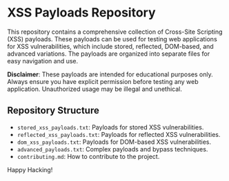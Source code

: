 # XSS Payloads Repository

This repository contains a comprehensive collection of Cross-Site Scripting (XSS) payloads. These payloads can be used for testing web applications for XSS vulnerabilities, which include stored, reflected, DOM-based, and advanced variations. The payloads are organized into separate files for easy navigation and use.

**Disclaimer**: These payloads are intended for educational purposes only. Always ensure you have explicit permission before testing any web application. Unauthorized usage may be illegal and unethical.

## Repository Structure

- `stored_xss_payloads.txt`: Payloads for stored XSS vulnerabilities.
- `reflected_xss_payloads.txt`: Payloads for reflected XSS vulnerabilities.
- `dom_xss_payloads.txt`: Payloads for DOM-based XSS vulnerabilities.
- `advanced_payloads.txt`: Complex payloads and bypass techniques.
- `contributing.md`: How to contribute to the project.

Happy Hacking!
